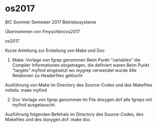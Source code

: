
# os2017
BIC Sommer Semester 2017 Betriebssysteme

Übernommen von Fmyschkin/os2017 

os2017

Kurze Anleitung zur Erstellung von Make und Doc

1) Make:
Vorlage von fgrep genommen
Beim Punkt "variables" die Compiler Informationen eingetragen, die definiert waren
Beim Punkt "targets" myfind eingesetzt wo mygrep verwendet wurde
Alle Relationen zu Headerfiles gelöscht

Ausführung von Make im Directory des Source-Codes und des Makefiles mittels: make myfind

2) Doc
Vorlage von fgrep genommen
Im File doxygen.dcf alle fgreps mit myfind ausgetauscht.

Ausführung folgenden Befehals im Directory des Source-Codes, des Makefiles und des doxygen.dcf: make doc 
